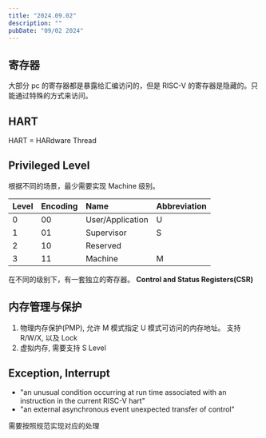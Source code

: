 ```yaml
---
title: "2024.09.02"
description: ""
pubDate: "09/02 2024"
---
```


## 寄存器

大部分 pc 的寄存器都是暴露给汇编访问的，但是 RISC-V 的寄存器是隐藏的。只能通过特殊的方式来访问。

## HART

HART = HARdware Thread

## Privileged Level

根据不同的场景，最少需要实现 Machine 级别。

| Level | Encoding | Name             | Abbreviation |
| :---- | :------- | :--------------- | :----------- |
| 0     | 00       | User/Application | U            |
| 1     | 01       | Supervisor       | S            |
| 2     | 10       | Reserved         |              |
| 3     | 11       | Machine          | M            |

在不同的级别下，有一套独立的寄存器。 **Control and Status Registers(CSR)**

## 内存管理与保护

1. 物理内存保护(PMP), 允许 M 模式指定 U 模式可访问的内存地址。 支持 R/W/X, 以及 Lock
2. 虚拟内存, 需要支持 S Level

## Exception, Interrupt

- "an unusual condition occurring at run time associated with an instruction in the current RISC-V hart"
- "an external asynchronous event unexpected transfer of control"

需要按照规范实现对应的处理
